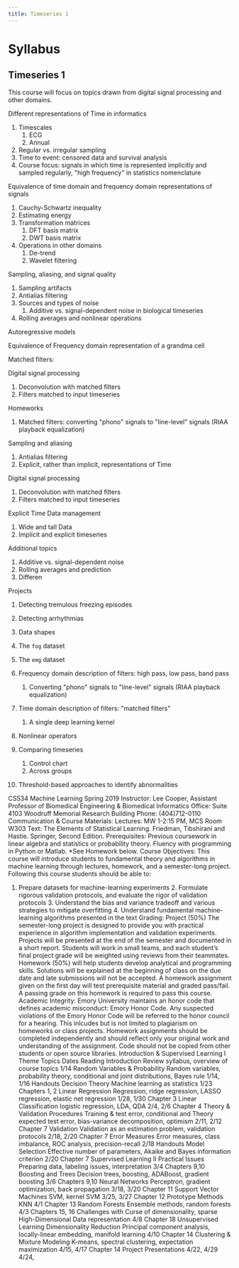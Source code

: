 ```yaml
---
title: Timeseries 1
---
```


# Syllabus
## Timeseries 1

This course will focus on topics drawn from digital signal processing and other domains. 

Different representations of Time in informatics
1. Timescales
    1. ECG
    1. Annual
1. Regular vs. irregular sampling
1. Time to event: censored data and survival analysis
1. Course focus: signals in which time is represented implicitly and sampled regularly, "high frequency" in statistics nomenclature

Equivalence of time domain and frequency domain representations of signals
1. Cauchy-Schwartz inequality
1. Estimating energy
1. Transformation matrices
    1. DFT basis matrix
    1. DWT basis matrix
1. Operations in other domains
	1. De-trend
	1. Wavelet filtering

Sampling, aliasing, and signal quality
1. Sampling artifacts
1. Antialias filtering
1. Sources and types of noise
    1. Additive vs. signal-dependent noise in biological timeseries
1. Rolling averages and nonlinear operations

Autoregressive models

Equivalence of Frequency domain representation of a grandma cell


Matched filters: 







Digital signal processing
1. Deconvolution with matched filters
1. Filters matched to input timeseries


Homeworks
1. Matched filters: converting "phono" signals to "line-level" signals (RIAA playback equalization)

Sampling and aliasing
1. Antialias filtering
1. Explicit, rather than implicit, representations of Time

Digital signal processing
1. Deconvolution with matched filters
1. Filters matched to input timeseries




Explicit Time
Data management
1. Wide and tall Data
1. Implicit and explicit timeseries


Additional topics
1. Additive vs. signal-dependent noise
1. Rolling averages and prediction
1. Differen

Projects
1. Detecting tremulous freezing episodes
1. Detecting arrhythmias

1. Data shapes
1. The `fog` dataset
1. The `emg` dataset
1. Frequency domain description of filters: high pass, low pass, band pass
    1. Converting "phono" signals to "line-level" signals (RIAA playback equalization)
1. Time domain description of filters: "matched filters"
    1. A single deep learning kernel
1. Nonlinear operators
1. Comparing timeseries
    1. Control chart
    1. Across groups
1. Threshold-based approaches to identify abnormalities



CS534 Machine Learning Spring 2019 
Instructor: Lee Cooper, Assistant Professor of Biomedical Engineering & Biomedical Informatics Office: Suite 4103 Woodruff Memorial Research Building Phone: (404)712-0110 
Communication & Course Materials: 
Lectures: MW 1-2:15 PM, MCS Room W303 
Text: The Elements of Statistical Learning. Friedman, Tibshirani and Hastie. Springer, Second Edition. 
Prerequisites: Previous coursework in linear algebra and statistics or probability theory. Fluency with programming in Python or Matlab. *See Homework below. 
Course Objectives: 
This course will introduce students to fundamental theory and algorithms in machine learning through lectures, homework, and a semester-long project. Following this course students should be able to: 
1. Prepare datasets for machine-learning experiments 2. Formulate rigorous validation protocols, and evaluate the rigor of validation protocols 3. Understand the bias and variance tradeoff and various strategies to mitigate overfitting 4. Understand fundamental machine-learning algorithms presented in the text 
Grading: 
Project (50%) The semester-long project is designed to provide you with practical experience in algorithm implementation and validation experiments. Projects will be presented at the end of the semester and documented in a short report. Students will work in small teams, and each student’s final project grade will be weighted using reviews from their teammates. 
Homework (50%) will help students develop analytical and programming skills. Solutions will be explained at the beginning of class on the due date and late submissions will not be accepted. A homework assignment given on the first day will test prerequisite material and graded pass/fail. A passing grade on this homework is required to pass this course. 
Academic Integrity: 
Emory University maintains an honor code that defines academic misconduct: Emory Honor Code. 
Any suspected violations of the Emory Honor Code will be referred to the honor council for a hearing. This inlcudes but is not limited to plagiarism on homeworks or class projects. Homework assignments should be completed independently and should reflect only your original work and understanding of the assignment. Code should not be copied from other students or open source libraries. 
Introduction & Supervised Learning I Theme Topics Dates Reading Introduction Review syllabus, overview of course 
topics 1/14 Random Variables & Probability 
Random variables, probability theory, conditional and joint distributions, Bayes rule 
1/14, 1/16 Handouts 
Decision Theory Machine learning as statistics 1/23 Chapters 1, 2 
Linear Regression Regression, ridge regression, LASSO 
regression, elastic net regression 1/28, 1/30 Chapter 3 Linear Classification logistic regression, LDA, QDA 2/4, 2/6 Chapter 4 
Theory & Validation Procedures Training & test error, conditional and Theory 
expected test error, bias-variance decomposition, optimism 
2/11, 2/12 Chapter 7 
Validation Validation as an estimation problem, 
validation protocols 2/18, 2/20 Chapter 7 Error Measures Error measures, class imbalance, ROC 
analysis, precision-recall 2/18 Handouts Model Selection Effective number of parameters, Akaike 
and Bayes information criterion 2/20 Chapter 7 
Supervised Learning II Practical Issues Preparing data, labeling issues, 
interpretation 3/4 Chapters 9,10 Boosting and Trees Decision trees, boosting, ADABoost, 
gradient boosting 3/6 Chapters 9,10 Neural Networks Perceptron, gradient optimization, back 
propagation 3/18, 3/20 Chapter 11 Support Vector 
Machines SVM, kernel SVM 3/25, 3/27 Chapter 12 Prototype Methods KNN 4/1 Chapter 13 
Random Forests Ensemble methods, random forests 4/3 Chapters 15, 16 Challenges with 
Curse of dimensionality, sparse High-Dimensional Data 
representation 4/8 Chapter 18 
Unsupervised Learning Dimensionality Reduction 
Principal component analysis, locally-linear embedding, manifold learning 
4/10 Chapter 14 
Clustering & Mixture Modeling 
K-means, spectral clustering, 
expectation maximization 4/15, 4/17 Chapter 14 
Project Presentations 4/22, 4/29 
4/24, 
